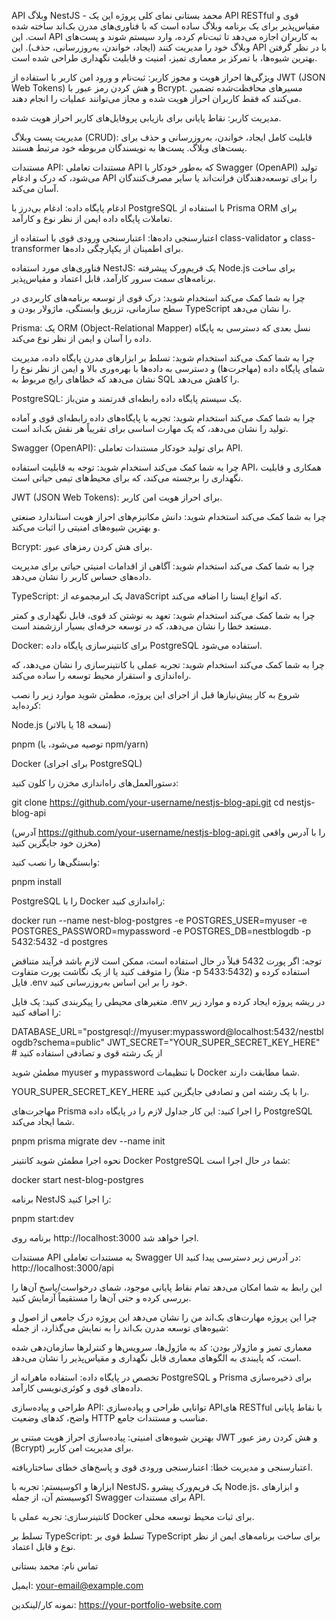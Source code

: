 API وبلاگ NestJS - محمد بستانی
نمای کلی پروژه
این یک API RESTful قوی و مقیاس‌پذیر برای یک برنامه وبلاگ ساده است که با فناوری‌های مدرن بک‌اند ساخته شده است. این API به کاربران اجازه می‌دهد تا ثبت‌نام کرده، وارد سیستم شوند و پست‌های وبلاگ خود را مدیریت کنند (ایجاد، خواندن، به‌روزرسانی، حذف). این API با در نظر گرفتن بهترین شیوه‌ها، با تمرکز بر معماری تمیز، امنیت و قابلیت نگهداری طراحی شده است.

ویژگی‌ها
احراز هویت و مجوز کاربر: ثبت‌نام و ورود امن کاربر با استفاده از JWT (JSON Web Tokens) و هش کردن رمز عبور با Bcrypt. مسیرهای محافظت‌شده تضمین می‌کنند که فقط کاربران احراز هویت شده و مجاز می‌توانند عملیات را انجام دهند.

مدیریت کاربر: نقاط پایانی برای بازیابی پروفایل‌های کاربر احراز هویت شده.

مدیریت پست وبلاگ (CRUD): قابلیت کامل ایجاد، خواندن، به‌روزرسانی و حذف برای پست‌های وبلاگ. پست‌ها به نویسندگان مربوطه خود مرتبط هستند.

مستندات API: مستندات تعاملی API که به‌طور خودکار با Swagger (OpenAPI) تولید می‌شود، که درک و ادغام API را برای توسعه‌دهندگان فرانت‌اند یا سایر مصرف‌کنندگان آسان می‌کند.

ادغام پایگاه داده: ادغام بی‌درز با PostgreSQL با استفاده از Prisma ORM برای تعاملات پایگاه داده ایمن از نظر نوع و کارآمد.

اعتبارسنجی داده‌ها: اعتبارسنجی ورودی قوی با استفاده از class-validator و class-transformer برای اطمینان از یکپارچگی داده‌ها.

فناوری‌های مورد استفاده
NestJS: یک فریم‌ورک پیشرفته Node.js برای ساخت برنامه‌های سمت سرور کارآمد، قابل اعتماد و مقیاس‌پذیر.

چرا به شما کمک می‌کند استخدام شوید: درک قوی از توسعه برنامه‌های کاربردی در سطح سازمانی، تزریق وابستگی، ماژولار بودن و TypeScript را نشان می‌دهد.

Prisma: یک ORM (Object-Relational Mapper) نسل بعدی که دسترسی به پایگاه داده را آسان و ایمن از نظر نوع می‌کند.

چرا به شما کمک می‌کند استخدام شوید: تسلط بر ابزارهای مدرن پایگاه داده، مدیریت شمای پایگاه داده (مهاجرت‌ها) و دسترسی به داده‌ها با بهره‌وری بالا و ایمن از نظر نوع را نشان می‌دهد که خطاهای رایج مربوط به SQL را کاهش می‌دهد.

PostgreSQL: یک سیستم پایگاه داده رابطه‌ای قدرتمند و متن‌باز.

چرا به شما کمک می‌کند استخدام شوید: تجربه با پایگاه‌های داده رابطه‌ای قوی و آماده تولید را نشان می‌دهد، که یک مهارت اساسی برای تقریباً هر نقش بک‌اند است.

Swagger (OpenAPI): برای تولید خودکار مستندات تعاملی API.

چرا به شما کمک می‌کند استخدام شوید: توجه به قابلیت استفاده API، همکاری و قابلیت نگهداری را برجسته می‌کند، که برای محیط‌های تیمی حیاتی است.

JWT (JSON Web Tokens): برای احراز هویت امن کاربر.

چرا به شما کمک می‌کند استخدام شوید: دانش مکانیزم‌های احراز هویت استاندارد صنعتی و بهترین شیوه‌های امنیتی را اثبات می‌کند.

Bcrypt: برای هش کردن رمزهای عبور.

چرا به شما کمک می‌کند استخدام شوید: آگاهی از اقدامات امنیتی حیاتی برای مدیریت داده‌های حساس کاربر را نشان می‌دهد.

TypeScript: یک ابرمجموعه از JavaScript که انواع ایستا را اضافه می‌کند.

چرا به شما کمک می‌کند استخدام شوید: تعهد به نوشتن کد قوی، قابل نگهداری و کمتر مستعد خطا را نشان می‌دهد، که در توسعه حرفه‌ای بسیار ارزشمند است.

Docker: برای کانتینر‌سازی پایگاه داده PostgreSQL استفاده می‌شود.

چرا به شما کمک می‌کند استخدام شوید: تجربه عملی با کانتینر‌سازی را نشان می‌دهد، که راه‌اندازی و استقرار محیط توسعه را ساده می‌کند.

شروع به کار
پیش‌نیازها
قبل از اجرای این پروژه، مطمئن شوید موارد زیر را نصب کرده‌اید:

Node.js (نسخه 18 یا بالاتر)

pnpm (توصیه می‌شود، یا npm/yarn)

Docker (برای اجرای PostgreSQL)

دستورالعمل‌های راه‌اندازی
مخزن را کلون کنید:

git clone https://github.com/your-username/nestjs-blog-api.git
cd nestjs-blog-api

(آدرس https://github.com/your-username/nestjs-blog-api.git را با آدرس واقعی مخزن خود جایگزین کنید)

وابستگی‌ها را نصب کنید:

pnpm install

PostgreSQL را با Docker راه‌اندازی کنید:

docker run --name nest-blog-postgres -e POSTGRES_USER=myuser -e POSTGRES_PASSWORD=mypassword -e POSTGRES_DB=nestblogdb -p 5432:5432 -d postgres

توجه: اگر پورت 5432 قبلاً در حال استفاده است، ممکن است لازم باشد فرآیند متناقض را متوقف کنید یا از یک نگاشت پورت متفاوت (مثلاً -p 5433:5432) استفاده کرده و فایل .env خود را بر این اساس به‌روزرسانی کنید.

متغیرهای محیطی را پیکربندی کنید:
یک فایل .env در ریشه پروژه ایجاد کرده و موارد زیر را اضافه کنید:

DATABASE_URL="postgresql://myuser:mypassword@localhost:5432/nestblogdb?schema=public"
JWT_SECRET="YOUR_SUPER_SECRET_KEY_HERE" # از یک رشته قوی و تصادفی استفاده کنید

مطمئن شوید myuser و mypassword با تنظیمات Docker شما مطابقت دارند.

YOUR_SUPER_SECRET_KEY_HERE را با یک رشته امن و تصادفی جایگزین کنید.

مهاجرت‌های Prisma را اجرا کنید:
این کار جداول لازم را در پایگاه داده PostgreSQL شما ایجاد می‌کند.

pnpm prisma migrate dev --name init

نحوه اجرا
مطمئن شوید کانتینر Docker PostgreSQL شما در حال اجرا است:

docker start nest-blog-postgres

برنامه NestJS را اجرا کنید:

pnpm start:dev

برنامه روی http://localhost:3000 اجرا خواهد شد.

مستندات API
به مستندات تعاملی Swagger UI در آدرس زیر دسترسی پیدا کنید:
http://localhost:3000/api

این رابط به شما امکان می‌دهد تمام نقاط پایانی موجود، شمای درخواست/پاسخ آن‌ها را بررسی کرده و حتی آن‌ها را مستقیماً آزمایش کنید.

چرا این پروژه مهارت‌های بک‌اند من را نشان می‌دهد
این پروژه درک جامعی از اصول و شیوه‌های توسعه مدرن بک‌اند را به نمایش می‌گذارد، از جمله:

معماری تمیز و ماژولار بودن: کد به ماژول‌ها، سرویس‌ها و کنترلرها سازمان‌دهی شده است، که پایبندی به الگوهای معماری قابل نگهداری و مقیاس‌پذیر را نشان می‌دهد.

تخصص در پایگاه داده: استفاده ماهرانه از PostgreSQL و Prisma برای ذخیره‌سازی داده‌های قوی و کوئری‌نویسی کارآمد.

طراحی و پیاده‌سازی API: توانایی طراحی و پیاده‌سازی APIهای RESTful با نقاط پایانی واضح، کدهای وضعیت HTTP مناسب و مستندات جامع.

بهترین شیوه‌های امنیتی: پیاده‌سازی احراز هویت مبتنی بر JWT و هش کردن رمز عبور (Bcrypt) برای مدیریت امن کاربر.

اعتبارسنجی و مدیریت خطا: اعتبارسنجی ورودی قوی و پاسخ‌های خطای ساختاریافته.

ابزارها و اکوسیستم: تجربه با NestJS، یک فریم‌ورک پیشرو Node.js، و ابزارهای اکوسیستم آن، از جمله Swagger برای مستندات API.

کانتینر‌سازی: تجربه عملی با Docker برای ثبات محیط توسعه محلی.

تسلط بر TypeScript: تسلط قوی بر TypeScript برای ساخت برنامه‌های ایمن از نظر نوع و قابل اعتماد.

تماس
نام: محمد بستانی

ایمیل: your-email@example.com

نمونه کار/لینکدین: https://your-portfolio-website.com
